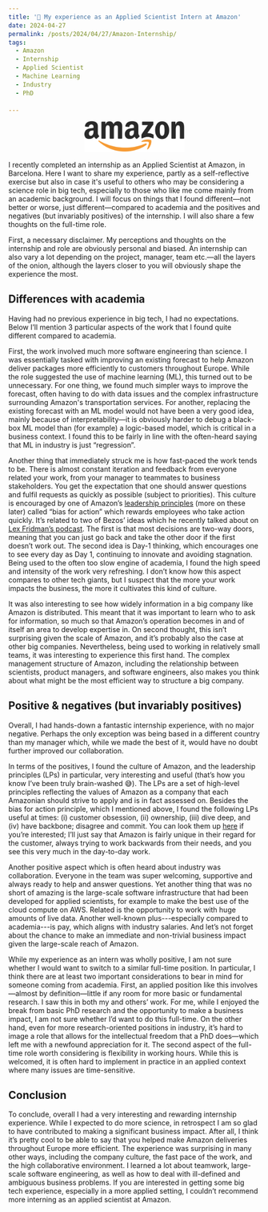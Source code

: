```yaml
---
title: '💭 My experience as an Applied Scientist Intern at Amazon'
date: 2024-04-27
permalink: /posts/2024/04/27/Amazon-Internship/
tags:
  - Amazon
  - Internship
  - Applied Scientist
  - Machine Learning
  - Industry
  - PhD

---
```

<p align="center">
<img src="https://raw.githubusercontent.com/francesco-innocenti/francesco-innocenti.github.io/master/_posts/imgs/amazon_logo.png" width="200" >
</p>

I recently completed an internship as an Applied Scientist at Amazon, in Barcelona. Here I want to share my experience, 
partly as a self-reflective exercise but also in case it's useful to others who may be considering a science role in big 
tech, especially to those who like me come mainly from an academic background. I will focus on things that I found 
different—not better or worse, just different—compared to academia and the positives and negatives (but invariably 
positives) of the internship. I will also share a few thoughts on the full-time role.

First, a necessary disclaimer. My perceptions and thoughts on the internship and role are obviously personal and biased. 
An internship can also vary a lot depending on the project, manager, team etc.—all the layers of the onion, although the 
layers closer to you will obviously shape the experience the most.

## Differences with academia
Having had no previous experience in big tech, I had no expectations. Below I’ll mention 3 particular aspects of the 
work that I found quite different compared to academia. 

First, the work involved much more software engineering than science. I was essentially tasked with improving an 
existing forecast to help Amazon deliver packages more efficiently to customers throughout Europe. While the role 
suggested the use of machine learning (ML), this turned out to be unnecessary. For one thing, we found much simpler 
ways to improve the forecast, often having to do with data issues and the complex infrastructure surrounding Amazon's 
transportation services. For another, replacing the existing forecast with an ML model would not have been a very good 
idea, mainly because of interpretability—it is obviously harder to debug a black-box ML model than (for example) a 
logic-based model, which is critical in a business context. I found this to be fairly in line with the often-heard 
saying that ML in industry is just “regression”.

Another thing that immediately struck me is how fast-paced the work tends to be. There is almost constant iteration and 
feedback from everyone related your work, from your manager to teammates to business stakeholders. You get the 
expectation that one should answer questions and fulfil requests as quickly as possible (subject to priorities). 
This culture is encouraged by one of Amazon’s [leadership principles](https://www.amazon.jobs/content/en/our-workplace/leadership-principles) 
(more on these later) called “bias for action” which rewards employees who take action quickly. It’s related to two 
of Bezos’ ideas which he recently talked about on [Lex Fridman’s podcast](https://www.youtube.com/watch?v=DcWqzZ3I2cY). 
The first is that most decisions are two-way doors, meaning that you can just go back and take the other door if 
the first doesn’t work out. The second idea is Day-1 thinking, which encourages one to see every day as Day 1, 
continuing to innovate and avoiding stagnation. Being used to the often too slow engine of academia, I found the high 
speed and intensity of the work very refreshing. I don’t know how this aspect compares to other tech giants, but I 
suspect that the more your work impacts the business, the more it cultivates this kind of culture.

It was also interesting to see how widely information in a big company like Amazon is distributed. This meant that it 
was important to learn who to ask for information, so much so that Amazon’s operation becomes in and of itself an area 
to develop expertise in. On second thought, this isn’t surprising given the scale of Amazon, and it’s probably also the 
case at other big companies. Nevertheless, being used to working in relatively small teams, it was interesting to 
experience this first hand. The complex management structure of Amazon, including the relationship between scientists, 
product managers, and software engineers, also makes you think about what might be the most efficient way to structure 
a big company.

## Positive & negatives (but invariably positives)
Overall, I had hands-down a fantastic internship experience, with no major negative. Perhaps the only exception was 
being based in a different country than my manager which, while we made the best of it, would have no doubt further 
improved our collaboration. 

In terms of the positives, I found the culture of Amazon, and the leadership principles 
(LPs) in particular, very interesting and useful (that’s how you know I’ve been truly brain-washed 😅). The LPs are a 
set of high-level principles reflecting the values of Amazon as a company that each Amazonian should strive to apply 
and is in fact assessed on. Besides the bias for action principle, which I mentioned above, I found the following LPs 
useful at times: (i) customer obsession, (ii) ownership, (iii) dive deep, and (iv) have backbone; disagree and commit. 
You can look them up [here](https://www.amazon.jobs/content/en/our-workplace/leadership-principles) if you’re 
interested; I’ll just say that Amazon is fairly unique in their regard for the customer, always trying to work 
backwards from their needs, and you see this very much in the day-to-day work.

Another positive aspect which is often heard about industry was collaboration. Everyone in the team was super welcoming, 
supportive and always ready to help and answer questions. Yet another thing that was no short of amazing is the 
large-scale software infrastructure that had been developed for applied scientists, for example to make the best use 
of the cloud compute on AWS. Related is the opportunity to work with huge amounts of live data. Another well-known 
plus---especially compared to academia---is pay, which aligns with industry salaries. And let’s not forget about the 
chance to make an immediate and non-trivial business impact given the large-scale reach of Amazon.

While my experience as an intern was wholly positive, I am not sure whether I would want to switch to a similar 
full-time position. In particular, I think there are at least two important considerations to bear in mind for 
someone coming from academia. First, an applied position like this involves—almost by definition—little if any room for 
more basic or fundamental research. I saw this in both my and others’ work. For me, while I enjoyed the break from basic 
PhD research and the opportunity to make a business impact, I am not sure whether I’d want to do this full-time. On the 
other hand, even for more research-oriented positions in industry, it’s hard to image a role that allows for the 
intellectual freedom that a PhD does—which left me with a newfound appreciation for it. The second aspect of the 
full-time role worth considering is flexibility in working hours. While this is welcomed, it is often hard to 
implement in practice in an applied context where many issues are time-sensitive.

## Conclusion
To conclude, overall I had a very interesting and rewarding internship experience. While I expected to do more science, 
in retrospect I am so glad to have contributed to making a significant business impact. After all, I think it’s pretty 
cool to be able to say that you helped make Amazon deliveries throughout Europe more efficient. The experience was 
surprising in many other ways, including the company culture, the fast pace of the work, and the high collaborative 
environment. I learned a lot about teamwork, large-scale software engineering, as well as how to deal with ill-defined 
and ambiguous business problems. If you are interested in getting some big tech experience, especially in a more applied 
setting, I couldn’t recommend more interning as an applied scientist at Amazon.
